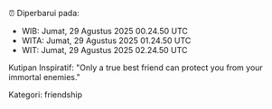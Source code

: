 ⏰ Diperbarui pada:
- WIB: Jumat, 29 Agustus 2025 00.24.50 UTC
- WITA: Jumat, 29 Agustus 2025 01.24.50 UTC
- WIT: Jumat, 29 Agustus 2025 02.24.50 UTC

Kutipan Inspiratif:
"Only a true best friend can protect you from your immortal enemies."


Kategori: friendship

